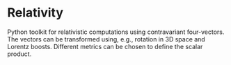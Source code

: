 # Relativity

Python toolkit for relativistic computations using contravariant four-vectors. The vectors can be transformed using, e.g.,
rotation in 3D space and Lorentz boosts. Different metrics can be chosen to define the scalar product.
